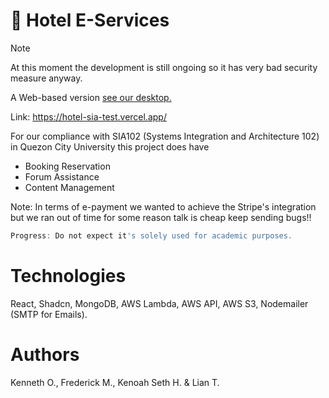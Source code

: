 # 🏩 Hotel E-Services

> [!NOTE]
> At this moment the development is still ongoing so it has very bad security measure anyway.

A Web-based version [see our desktop.](https://github.com/itgauy/GEN-HOTEL-VB)

Link: https://hotel-sia-test.vercel.app/

For our compliance with SIA102 (Systems Integration and Architecture 102) in Quezon City University this project does have
- Booking Reservation
- Forum Assistance
- Content Management

Note: In terms of e-payment we wanted to achieve the Stripe's integration but we ran out of time for some reason talk is cheap keep sending bugs!!

```js
Progress: Do not expect it's solely used for academic purposes.
```

# Technologies
React, Shadcn, MongoDB, AWS Lambda, AWS API, AWS S3, Nodemailer (SMTP for Emails).

# Authors
Kenneth O., Frederick M., Kenoah Seth H. & Lian T.
